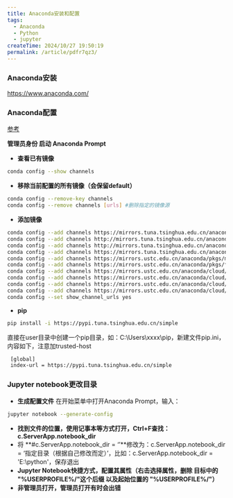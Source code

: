 ```yaml
---
title: Anaconda安装和配置
tags:
  - Anaconda
  - Python
  - jupyter
createTime: 2024/10/27 19:50:19
permalink: /article/pdfr7qz3/
---
```

### Anaconda安装

<https://www.anaconda.com/>

### Anaconda配置

[参考](https://blog.csdn.net/xd_wjc/article/details/80587488)

**管理员身份 启动 Anaconda Prompt**

- **查看已有镜像**

```bash
conda config --show channels
```

- **移除当前配置的所有镜像（会保留default）**

```bash
conda config --remove-key channels
conda config --remove channels [urls] #删除指定的镜像源
```

- **添加镜像**

```bash
conda config --add channels https://mirrors.tuna.tsinghua.edu.cn/anaconda/pkgs/free/
conda config --add channels http://mirrors.tuna.tsinghua.edu.cn/anaconda/pkgs/main/
conda config --add channels http://mirrors.tuna.tsinghua.edu.cn/anaconda/cloud/fastai/
conda config --add channels https://mirrors.tuna.tsinghua.edu.cn/anaconda/cloud/pytorch
conda config --add channels https://mirrors.ustc.edu.cn/anaconda/pkgs/main/
conda config --add channels https://mirrors.ustc.edu.cn/anaconda/pkgs/free/
conda config --add channels https://mirrors.ustc.edu.cn/anaconda/cloud/conda-forge/
conda config --add channels https://mirrors.ustc.edu.cn/anaconda/cloud/msys2/
conda config --add channels https://mirrors.ustc.edu.cn/anaconda/cloud/bioconda/
conda config --add channels https://mirrors.ustc.edu.cn/anaconda/cloud/menpo/
conda config --set show_channel_urls yes
```

- **pip**

```bash
pip install -i https://pypi.tuna.tsinghua.edu.cn/simple 
```

直接在user目录中创建一个pip目录，如：C:\Users\xxxx\pip，新建文件pip.ini，内容如下，注意加trusted-host

```bash
 [global]
 index-url = https://pypi.tuna.tsinghua.edu.cn/simple
```

### Jupyter notebook更改目录

- **生成配置文件**
在开始菜单中打开Anaconda Prompt，输入：

```bash
jupyter notebook --generate-config
```

- **找到文件的位置，使用记事本等方式打开，Ctrl+F查找：c.ServerApp.notebook_dir**
- 将 **#c.ServerApp.notebook_dir  = ‘’**修改为：c.ServerApp.notebook_dir  = ‘指定目录（根据自己修改而定）’，比如：c.ServerApp.notebook_dir  = 'E:\\python'，保存退出
- **Jupyter Notebook快捷方式，配置其属性（右击选择属性，删除 目标中的 "%USERPROFILE%/"这个后缀 以及起始位置的 "%USERPROFILE%/"）**
- **非管理员打开，管理员打开有时会出错**
